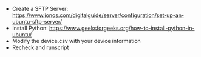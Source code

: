 - Create a SFTP Server: https://www.ionos.com/digitalguide/server/configuration/set-up-an-ubuntu-sftp-server/
- Install Python: https://www.geeksforgeeks.org/how-to-install-python-in-ubuntu/
- Modify the device.csv with your device information
- Recheck and runscript

